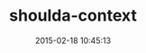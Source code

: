 ---
layout: post
title:  "shoulda-context"
repo:   "thoughtbot/shoulda-context"
date:   2015-02-18 10:45:13
gemurl: http://thoughtbot.com/community/
---